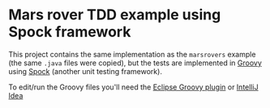 Mars rover TDD example using Spock framework
============================================

This project contains the same implementation as the `marsrovers` example (the same `.java` files were copied), but the
tests are implemented in [Groovy][1] using [Spock][2] (another unit testing framework).


To edit/run the Groovy files you'll need the [Eclipse Groovy plugin][3] or [IntelliJ Idea][4]

[1]: http://groovy.codehaus.org/
[2]: https://code.google.com/p/spock/
[3]: http://groovy.codehaus.org/Eclipse+Plugin
[4]: http://www.jetbrains.com/idea/
